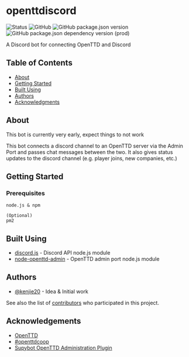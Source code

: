 # openttdiscord

![Status](https://img.shields.io/badge/stability-dev-red.svg)
![GitHub](https://img.shields.io/github/license/kenjie20/openttdiscord.svg)
![GitHub package.json version](https://img.shields.io/github/package-json/v/kenjie20/openttdiscord.svg)
![GitHub package.json dependency version (prod)](https://img.shields.io/github/package-json/dependency-version/kenjie20/openttdiscord/discord.js.svg)

A Discord bot for connecting OpenTTD and Discord

## Table of Contents
+ [About](#about)
+ [Getting Started](#getting-started)
+ [Built Using](#built-using)
+ [Authors](#authors)
+ [Acknowledgments](#acknowledgements)

## About
This bot is currently very early, expect things to not work

This bot connects a discord channel to an OpenTTD server via the Admin Port and passes chat messages between the two. It also gives status updates to the discord channel (e.g. player joins, new companies, etc.)

## Getting Started

### Prerequisites

```
node.js & npm

(Optional)
pm2
```

## Built Using
+ [discord.js](https://discord.js.org) - Discord API node.js module
+ [node-openttd-admin](https://www.npmjs.com/package/node-openttd-admin) - OpenTTD admin port node.js module

## Authors
+ [@kenjie20](https://github.com/kenjie20) - Idea & Initial work

See also the list of [contributors](https://github.com/kenjie20/openttdiscord/contributors) who participated in this project.

## Acknowledgements
+ [OpenTTD](https://www.openttd.org)
+ [#openttdcoop](https://www.openttdcoop.org)
+ [Supybot OpenTTD Administration Plugin](https://dev.openttdcoop.org/projects/soap)
